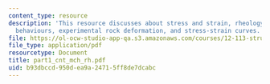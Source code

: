 ```yaml
---
content_type: resource
description: 'This resource discusses about stress and strain, rheology: ideal material
  behaviours, experimental rock deformation, and stress-strain curves.'
file: https://ol-ocw-studio-app-qa.s3.amazonaws.com/courses/12-113-structural-geology-fall-2005/b93dbccd950dea9a24715ff8de7dcabc_part1_cnt_mch_rh.pdf
file_type: application/pdf
resourcetype: Document
title: part1_cnt_mch_rh.pdf
uid: b93dbccd-950d-ea9a-2471-5ff8de7dcabc
---
```

